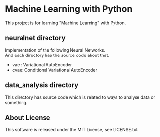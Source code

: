 # Machine Learning with Python
This project is for learning "Machine Learning" with Python.

## neuralnet directory

Implementation of the following Neural Networks.  
And each directory has the source code about that.

- vae : Variational AutoEncoder
- cvae: Conditional Variational AutoEncoder


## data_analysis directory

This directory has source code which is related to ways to analyse data or something.


## About License
This software is released under the MIT License, see LICENSE.txt.
